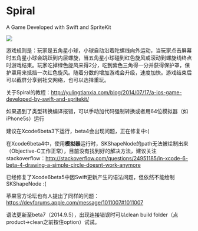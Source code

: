 Spiral
======

A Game Developed with Swift and SpriteKit  

![](http://byetz.img41.wal8.com/img41/425047_20140623222918/140557437844.gif)  

游戏规则是：玩家是五角星小球，小球自动沿着陀螺线向外运动，当玩家点击屏幕时五角星小球会跳跃到内层螺旋，当五角星小球碰到红色旋风或滚动到螺旋线终点时游戏结束。玩家吃掉绿色旋风来得2分，吃到紫色三角得一分并获得保护罩，保护罩用来抵挡一次红色旋风。随着分数的增加游戏会升级，速度加快。游戏结束后可以截屏分享到社交网络，也可以选择重玩。

关于Spiral的教程：http://yulingtianxia.com/blog/2014/07/17/a-ios-game-developed-by-swift-and-spritekit/

如果遇到了类型转换编译报错，可以手动加代码强制转换或者用64位模拟器（如iPhone5s）运行

建议在Xcode6beta3下运行，beta4会出现问题，正在修复中:(

在Xcode6beta4中，使用**模拟器**运行时，SKShapeNode的path无法被绘制出来（Objective-C工作正常），目前没有找到好的解决方法，建议关注stackoverflow：http://stackoverflow.com/questions/24951185/in-xcode-6-beta-4-drawing-a-simple-circle-doesnt-work-anymore

已经修复了Xcode6beta5中因Swift更新产生的语法问题，但依然不能绘制SKShapeNode :(  

苹果官方论坛也有人提出了同样的问题：https://devforums.apple.com/message/1011007#1011007

语法更新至beta7（2014.9.5），出现连接错误时可以clean build folder（点product->clean之前按住option）试试。
